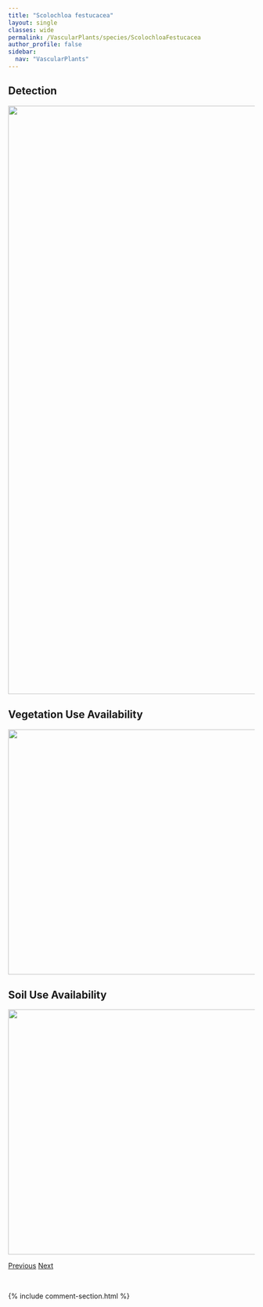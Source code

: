 ```yaml
---
title: "Scolochloa festucacea"
layout: single
classes: wide
permalink: /VascularPlants/species/ScolochloaFestucacea
author_profile: false
sidebar:
  nav: "VascularPlants"
---
```


<h2>Detection</h2>

<a href="https://drive.google.com/uc?export=view&id=1GR-GcPCa-0NFoPGLGrt8yQ46FfipoFmH">
<img src="https://drive.google.com/uc?export=view&id=1GR-GcPCa-0NFoPGLGrt8yQ46FfipoFmH" height = "1200" width = "800">
</a>


<h2>Vegetation Use Availability</h2>

<a href="https://drive.google.com/uc?export=view&id=171bSTIgL-nEi2FMSj1FqaXu39RGu5Dqv">
<img src="https://drive.google.com/uc?export=view&id=171bSTIgL-nEi2FMSj1FqaXu39RGu5Dqv" height = "500" width = "1000">
</a>


<h2>Soil Use Availability</h2>

<a href="https://drive.google.com/uc?export=view&id=1xZbuREC0bE4K6kjYA4EumxyD2z-vCn0P">
<img src="https://drive.google.com/uc?export=view&id=1xZbuREC0bE4K6kjYA4EumxyD2z-vCn0P" height = "500" width = "1000">
</a>


<a href="/DevelopmentWebsite/VascularPlants/species/ScirpusMicrocarpus" class="pagination--pager" title="Scirpus microcarpus">Previous</a> <a href="/DevelopmentWebsite/VascularPlants/species/ScutellariaGalericulata" class="pagination--pager" title="Scutellaria galericulata">Next</a>

<p>&nbsp;</p>

{% include comment-section.html %}
